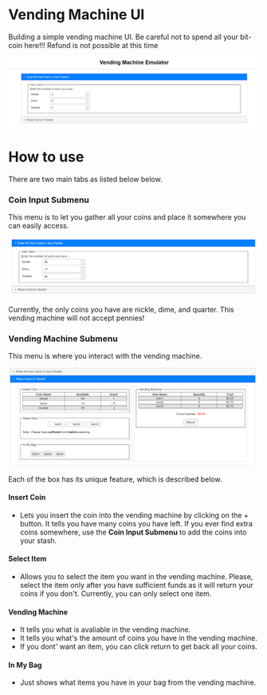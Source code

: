 # Vending Machine UI
Building a simple vending machine UI.  Be careful not to spend all your bit-coin here!!!  Refund is not possible at this time

![alt text](https://raw.githubusercontent.com/richardl911/vendingMachine/master/images/pageImage.PNG)

# How to use
There are two main tabs as listed below below.

### Coin Input Submenu
This menu is to let you gather all your coins and place it somewhere you can easily access.

![alt text](https://raw.githubusercontent.com/richardl911/vendingMachine/master/images/userCoinsTab.PNG)

Currently, the only coins you have are nickle, dime, and quarter.  This vending machine will not accept pennies!


### Vending Machine Submenu
This menu is where you interact with the vending machine.

![alt text](https://raw.githubusercontent.com/richardl911/vendingMachine/master/images/vendingTab.PNG)

Each of the box has its unique feature, which is described below.

#### Insert Coin
- Lets you insert the coin into the vending machine by clicking on the + button.  It tells you have many coins you have left.  If you ever find extra coins somewhere, use the **Coin Input Submenu** to add the coins into your stash.

#### Select Item
- Allows you to select the item you want in the vending machine.  Please, select the item only after you have sufficient funds as it will return your coins if you don't.  Currently, you can only select one item.

#### Vending Machine
- It tells you what is avaliable in the vending machine.
- It tells you what's the amount of coins you have in the vending machine.
- If you dont' want an item, you can click return to get back all your coins.

#### In My Bag
- Just shows what items you have in your bag from the vending machine.
